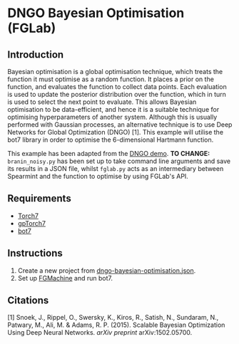 # DNGO Bayesian Optimisation (FGLab)

## Introduction

Bayesian optimisation is a global optimisation technique, which treats the function it must optimise as a random function. It places a prior on the function, and evaluates the function to collect data points. Each evaluation is used to update the posterior distribution over the function, which in turn is used to select the next point to evaluate. This allows Bayesian optimisation to be data-efficient, and hence it is a suitable technique for optimising hyperparameters of another system. Although this is usually performed with Gaussian processes, an alternative technique is to use Deep Networks for Global Optimization (DNGO) [1]. This example will utilise the bot7 library in order to optimise the 6-dimensional Hartmann function.

This example has been adapted from the [DNGO demo](https://github.com/j-wilson/bot7/blob/master/examples/dngo_demo.lua). **TO CHANGE:** `branin_noisy.py` has been set up to take command line arguments and save its results in a JSON file, whilst `fglab.py` acts as an intermediary between Spearmint and the function to optimise by using FGLab's API.

## Requirements

- [Torch7](http://torch.ch/)
- [gpTorch7](https://github.com/j-wilson/gpTorch7)
- [bot7](https://github.com/j-wilson/bot7)

## Instructions

1. Create a new project from [dngo-bayesian-optimisation.json](dngo-bayesian-optimisation.json).
1. Set up [FGMachine](https://github.com/Kaixhin/FGMachine/blob/master/examples/DNGO-Bayesian-Optimisation) and run bot7.

## Citations

[1] Snoek, J., Rippel, O., Swersky, K., Kiros, R., Satish, N., Sundaram, N., Patwary, M., Ali, M. & Adams, R. P. (2015). Scalable Bayesian Optimization Using Deep Neural Networks. *arXiv preprint* arXiv:1502.05700.

